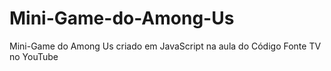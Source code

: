 # Mini-Game-do-Among-Us
Mini-Game do Among Us criado em JavaScript na aula do Código Fonte TV no YouTube
